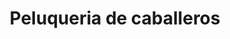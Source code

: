 ---
title: "Peluqueria de caballeros"
url: /talavera-de-la-reina/peluqueria-de-caballeros/
shop: Friseur
---